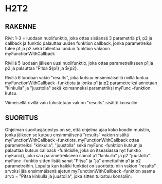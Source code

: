 # H2T2

## RAKENNE
Rivit 1-3 = luodaan nuolifunktio, joka ottaa sisäänsä 3 parametriä p1, p2 ja callback ja funktio palauttaa uuden funktion callback, jonka parametreiksi tulee p1 ja p2 sekä tallentaa luodun funktion vakioon myFunctionWithCallback

Rivillä 5 luodaan jälleen uusi nuolifunktio, joka ottaa parametreikseen p1 ja p2 ja palauttaa "Pitsa ${p1} ja ${p2}.

Rivillä 6 luodaan vakio "results", joka kutsuu ensimmäisellä rivillä luotua myFunctionWithCallback -funktiota ja jonka p1 ja p2 parametreiksi annetaan "kinkulla" ja "juustolla" sekä kolmanneksi parametriksi myFunc -funktion kutsu.

Viimeisellä rivillä vain tulostetaan vakion "results" sisältö konsoliin.

## SUORITUS
Ohjelman suoritusjärjestys on se, että ohjelma ajaa koko koodin muistiin, jonka jälkeen se kutsuu ensimmäisenä "results" vakion sisältä myFunctionWithCallback -funktiota. myFunctionWithCallback ottaa parametreiksi "kinkulla", "juustolla" sekä myFunc -funktion kutsun ja palauttaa kutsun callback -funktiolle, joka on itseasiassa nyt funktio myFunc(), joka saa parametreikseen samat p1 "kinkulla" ja p2 "juustolla". myFunc -funktio sitten lisää sanat "Pitsa" ja "ja" annettuihin p1 ja p2 parametreihin.
Lopulta kun kaikki funktiot on suoritettu niin vakion "results" arvoksi jää ensimmäisenä ajetun myFunctionWithCallback -funktion saama arvo = "Pitsa kinkulla ja juustolla", joka sitten tulostuu konsoliin.

